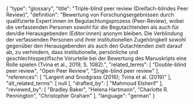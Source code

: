{
    "type": "glossary",
    "title": "Triple-blind peer review (Dreifach-blindes Peer Review)",
    "definition": "Bewertung von Forschungsergebnissen durch qualifizierte Expert:innen im Begutachtungsprozess (Peer-Review), wobei die verfassenden Personen sowohl für die Begutachtenden als auch für den/die Herausgebenden (Editor:innen) anonym bleiben. Die Verblindung der verfassenden Personen und ihrer institutionellen Zugehörigkeit sowohl gegenüber den Herausgebenden als auch den Gutachtenden zielt darauf ab, zu verhindern, dass institutionelle, persönliche und geschlechtsspezifische Vorurteile bei der Bewertung des Manuskripts eine Rolle spielen (Tvina et al., 2019, S. 1082).",
    "related_terms": [
        "Double-blind peer review",
        "Open Peer Review",
        "Single-blind peer review"
    ],
    "references": [
        "Largent and Snodgrass (2016); Tvina et al. (2019)"
    ],
    "alt_related_terms": [
        null
    ],
    "drafted_by": [
        "Mahmoud Elsherif"
    ],
    "reviewed_by": [
        "Bradley Baker",
        "Helena Hartmann",
        "Charlotte R. Pennington",
        "Christopher Graham"
    ],
    "language": "german"
}
